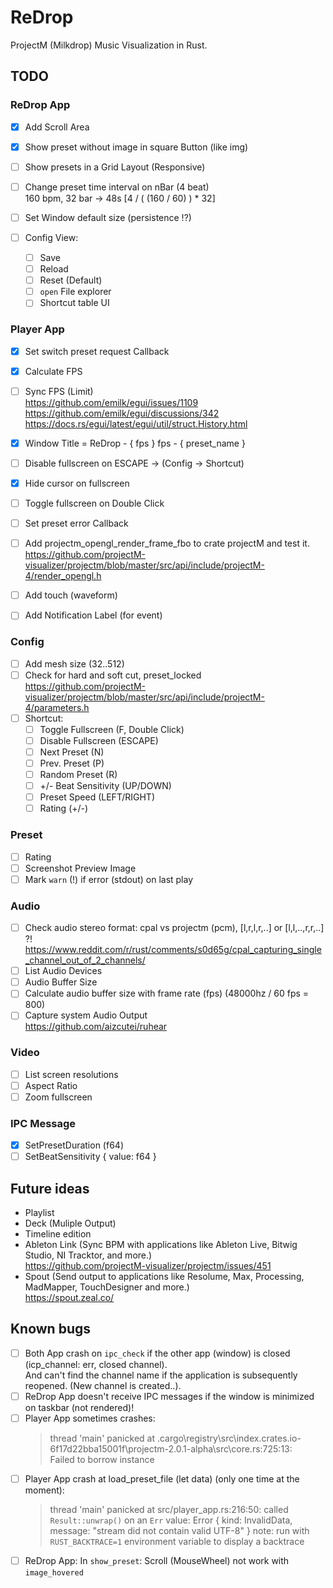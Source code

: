 # ReDrop

ProjectM (Milkdrop) Music Visualization in Rust.

## TODO

### ReDrop App

- [X] Add Scroll Area
- [X] Show preset without image in square Button (like img)
- [ ] Show presets in a Grid Layout (Responsive)
- [ ] Change preset time interval on nBar (4 beat)  
  160 bpm, 32 bar -> 48s [4 / ( (160 / 60) ) * 32]
- [ ] Set Window default size (persistence !?)

- [ ] Config View:
  - [ ] Save
  - [ ] Reload
  - [ ] Reset (Default)
  - [ ] `open` File explorer
  - [ ] Shortcut table UI

### Player App

- [X] Set switch preset request Callback
- [X] Calculate FPS
- [ ] Sync FPS (Limit)  
  <https://github.com/emilk/egui/issues/1109>  
  <https://github.com/emilk/egui/discussions/342>  
  <https://docs.rs/egui/latest/egui/util/struct.History.html>
- [X] Window Title = ReDrop - { fps } fps - { preset_name }
- [ ] Disable fullscreen on ESCAPE -> (Config -> Shortcut)
- [X] Hide cursor on fullscreen
- [ ] Toggle fullscreen on Double Click
- [ ] Set preset error Callback
  
- [ ] Add projectm_opengl_render_frame_fbo to crate projectM and test it.  
  <https://github.com/projectM-visualizer/projectm/blob/master/src/api/include/projectM-4/render_opengl.h>
- [ ] Add touch (waveform)
- [ ] Add Notification Label (for event)

### Config

- [ ] Add mesh size (32..512)
- [ ] Check for hard and soft cut, preset_locked  
  <https://github.com/projectM-visualizer/projectm/blob/master/src/api/include/projectM-4/parameters.h>
- [ ] Shortcut:
  - [ ] Toggle Fullscreen (F, Double Click)
  - [ ] Disable Fullscreen (ESCAPE)
  - [ ] Next Preset (N)
  - [ ] Prev. Preset (P)
  - [ ] Random Preset (R)
  - [ ] +/- Beat Sensitivity (UP/DOWN)
  - [ ] Preset Speed (LEFT/RIGHT)
  - [ ] Rating (+/-)

### Preset

- [ ] Rating
- [ ] Screenshot Preview Image
- [ ] Mark `warn` (!) if error (stdout) on last play

### Audio

- [ ] Check audio stereo format: cpal vs projectm (pcm), [l,r,l,r,..] or [l,l,..,r,r,..] ?!
  <https://www.reddit.com/r/rust/comments/s0d65g/cpal_capturing_single_channel_out_of_2_channels/>
- [ ] List Audio Devices
- [ ] Audio Buffer Size
- [ ] Calculate audio buffer size with frame rate (fps) (48000hz / 60 fps = 800)
- [ ] Capture system Audio Output  
  <https://github.com/aizcutei/ruhear>

### Video

- [ ] List screen resolutions
- [ ] Aspect Ratio
- [ ] Zoom fullscreen

### IPC Message

- [x] SetPresetDuration (f64)
- [ ] SetBeatSensitivity { value: f64 }

## Future ideas

- Playlist
- Deck (Muliple Output)
- Timeline edition
- Ableton Link (Sync BPM with applications like Ableton Live, Bitwig Studio, NI Tracktor, and more.)  
  <https://github.com/projectM-visualizer/projectm/issues/451>
- Spout (Send output to applications like Resolume, Max, Processing, MadMapper, TouchDesigner and more.)  
  <https://spout.zeal.co/>

## Known bugs

- [ ] Both App crash on `ipc_check` if the other app (window) is closed (icp_channel: err, closed channel).  
  And can't find the channel name if the application is subsequently reopened. (New channel is created..).
- [ ] ReDrop App doesn't receive IPC messages if the window is minimized on taskbar (not rendered)!
- [ ] Player App sometimes crashes:
  > thread 'main' panicked at \.cargo\registry\src\index.crates.io-6f17d22bba15001f\projectm-2.0.1-alpha\src\core.rs:725:13:  
  > Failed to borrow instance
- [ ] Player App crash at load_preset_file (let data) (only one time at the moment):  
  > thread 'main' panicked at src/player_app.rs:216:50:
  > called `Result::unwrap()` on an `Err` value: Error { kind: InvalidData, message: "stream did not contain valid UTF-8" }
  > note: run with `RUST_BACKTRACE=1` environment variable to display a backtrace
- [ ] ReDrop App: In `show_preset`: Scroll (MouseWheel) not work with `image_hovered`
